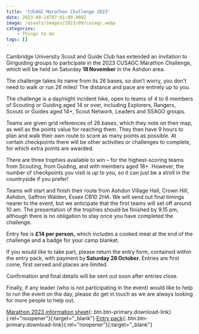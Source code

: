 ```yaml
---
title: 'CUSAGC Marathon Challenge 2023'
date: 2023-09-24T07:01:00.000Z
image: /assets/images/2023/09/cusagc.webp
categories:
    - Things to do
tags: []
---
```

Cambridge University Scout and Guide Club has extended an invitation to Girlguiding groups to participate in the 2023 CUSAGC Marathon Challenge, which will be held on Saturday **18 November** in the Ashdon area.  

The challenge takes its name from its 26 bases, so don’t worry, you don’t need to walk or run 26 miles! The distance and pace are entirely up to you.

The challenge is a day/night incident hike, open to teams of 4 to 6 members of Scouting or Guiding aged 14 or over, including Explorers, Rangers, Scouts or Guides aged 14+, Scout Network, Leaders and SSAGO groups.

Teams are given grid references of 26 bases, which they note on their map, as well as the points value for reaching them. They then have 9 hours to plan and walk their own route to score as many points as possible. At certain checkpoints there will be other activities or challenges to complete, for which extra points are awarded.  

There are three trophies available to win – for the highest-scoring teams from Scouting, from Guiding, and with members aged 18+. However, the number of checkpoints you visit is up to you, so it can just be a stroll in the countryside if you prefer!

Teams will start and finish their route from Ashdon Village Hall, Crown Hill, Ashdon, Saffron Walden, Essex CB10 2HA. We will send out final timings nearer to the event, but we anticipate that the first teams will set off around 10 am. The presentation of the trophies should be finished by 9.15 pm, although there is no obligation to stay once you have completed the challenge.  

Entry fee is **£14 per person,** which includes a cooked meal at the end of the challenge and a badge for your camp blanket.  

If you would like to take part, please return the entry form, contained within the entry pack, with payment by **Saturday 28 October.**  Entries are first come, first served and places are limited.

Confirmation and final details will be sent out soon after entries close.  

Finally, if any leader (who is not participating in the event) would like to help to run the event on the day, please do get in touch as we are always looking for more people to help out.

[Marathon 2023 information sheet](/assets/docs/2023/cusagc-marathon-2023-information-sheet.docx){:.btn.btn-primary.download-link}{:rel="noopener"}{:target="_blank"} [Entry pack](/assets/docs/2023/cusagc-marathon-entry-pack2023.docx){:.btn.btn-primary.download-link}{:rel="noopener"}{:target="_blank"}
